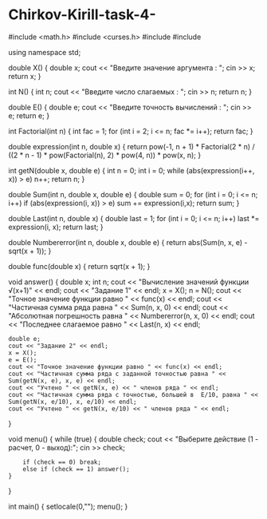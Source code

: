 # Chirkov-Kirill-task-4-

#include <math.h>
#include <curses.h>
#include <locale>
#include <iostream>

using namespace std;

double X()
{
    double x;
    cout << "Введите значение аргумента : ";
    cin >> x;
    return x;
}

int N()
{
    int n;
    cout << "Введите число слагаемых : ";
    cin >> n;
    return n;
}

double E()
{
    double e;
    cout << "Введите точность вычислений : ";
    cin >> e;
    return e;
}

int Factorial(int n)
{
    int fac = 1;
    for (int i = 2; i <= n; fac *= i++);
    return fac;
}

double expression(int n, double x)
{
    return pow(-1, n + 1) * Factorial(2 * n) / ((2 * n - 1) * pow(Factorial(n), 2) * pow(4, n)) * pow(x, n);
}


int getN(double x, double e)
{
    int n = 0;
    int i = 0;
    while (abs(expression(i++, x)) > e) n++;
    return n;
}


double Sum(int n, double x, double e)
{
    double sum = 0;
    for (int i = 0; i <= n; i++) if (abs(expression(i, x)) > e) sum += expression(i,x);
    return sum;
}

double Last(int n, double x)
{
    double last = 1;
    for (int i = 0; i <= n; i++)
        last *= expression(i, x);
    return last;
}

double Numbererror(int n, double x, double e)
{
    return abs(Sum(n, x, e) - sqrt(x + 1));
}

double func(double x)
{
    return sqrt(x + 1);
}

void answer()
{
    double x;
    int n;
    cout << "Вычисление значений функции √(x+1)" << endl;
    cout << "Задание 1" << endl;
    x = X();
    n = N();
    cout << "Точное значение функции равно  " << func(x) << endl;
    cout << "Частичная сумма ряда равна " << Sum(n, x, 0) << endl;
    cout << "Aбсолютная погрешность равна " << Numbererror(n, x, 0) << endl;
    cout << "Последнее слагаемое равно " << Last(n, x) << endl;
    
    
    
    double e;
    cout << "Задание 2" << endl;
    x = X();
    e = E();
    cout << "Точное значение функции равно " << func(x) << endl;
    cout << "Частичная сумма ряда с заданной точностью равна " << Sum(getN(x, e), x, e) << endl;
    cout << "Учтено " << getN(x, e) << " членов ряда " << endl;
    cout << "Частичная сумма ряда с точностью, большей в  Е/10, равна " << Sum(getN(x, e/10), x, e/10) << endl;
    cout << "Учтено " << getN(x, e/10) << " членов ряда " << endl;
    
}

void menu()
{
    while (true)
    {
        double check;
        cout << "Выберите действие (1 - расчет, 0 - выход):";
        cin >> check;

        if (check == 0) break;
        else if (check == 1) answer();
    }
}


int main()
{
    setlocale(0,"");
    menu();
}
